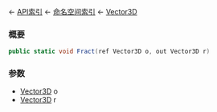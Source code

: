 ← [API索引](Api-Index) ← [命名空间索引](Namespace-Index) ← [Vector3D](VRageMath.Vector3D)

### 概要

```csharp
public static void Fract(ref Vector3D o, out Vector3D r)
```

### 参数

* [Vector3D](VRageMath.Vector3D) o
* [Vector3D](VRageMath.Vector3D) r
